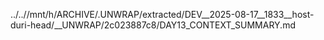 ../..//mnt/h/ARCHIVE/.UNWRAP/extracted/DEV__2025-08-17__1833__host-duri-head/__UNWRAP/2c023887c8/DAY13_CONTEXT_SUMMARY.md